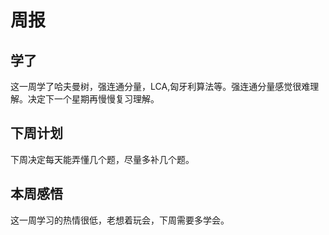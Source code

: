 # **周报**
## **学了**
这一周学了哈夫曼树，强连通分量，LCA,匈牙利算法等。强连通分量感觉很难理解。决定下一个星期再慢慢复习理解。
## **下周计划**
下周决定每天能弄懂几个题，尽量多补几个题。
## **本周感悟**
这一周学习的热情很低，老想着玩会，下周需要多学会。
